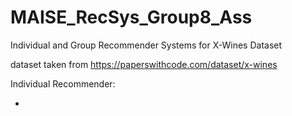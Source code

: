 # MAISE_RecSys_Group8_Ass

Individual and Group Recommender Systems for X-Wines Dataset

dataset taken from https://paperswithcode.com/dataset/x-wines

Individual Recommender:

- 
